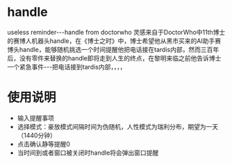 # handle
useless reminder---handle from doctorwho
灵感来自于DoctorWho中11th博士的赛博人机器头handle，在《博士之时》中，博士希望他从黑市买来的AI助手赛博头handle，能够随机挑选一个时间提醒他把电话接在tardis内部，然而三百年后，没有零件来替换的handle即将走到人生的终点，在黎明来临之前他告诉博士一个紧急事件---把电话接到tardis内部，，，，

# 使用说明
* 输入提醒事项
* 选择模式：豪放模式间隔时间为伪随机，人性模式为瑞利分布，期望为一天（1440分钟）
* 点击确认静等提醒0
* 当时间到或者窗口被关闭时handle将会弹出窗口提醒
